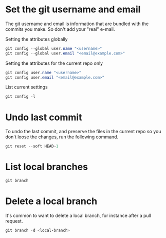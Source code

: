 # Set the git username and email
The git username and email is information that are bundled with the commits you make. So don't add your "real" e-mail.

Setting the attributes globally
```powershell
git config --global user.name "<username>"
git config --global user.email "<email@example.com>"
```

Setting the attributes for the current repo only

```powershell
git config user.name "<username>"
git config user.email "<email@example.com>"
```

List current settings

```powershell
git config -l
```

# Undo last commit
To undo the last commit, and preserve the files in the current repo so you don't loose the changes, run the following command.
```powershell
git reset --soft HEAD~1
```

# List local branches
```powershell
git branch
```

# Delete a local branch
It's common to want to delete a local branch, for instance after a pull request.
```powershell
git branch -d <local-branch>
```
